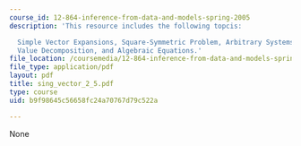 ```yaml
---
course_id: 12-864-inference-from-data-and-models-spring-2005
description: 'This resource includes the following topcis:

  Simple Vector Expansions, Square-Symmetric Problem, Arbitrary Systems, The Singular
  Value Decomposition, and Algebraic Equations.'
file_location: /coursemedia/12-864-inference-from-data-and-models-spring-2005/b9f98645c56658fc24a70767d79c522a_sing_vector_2_5.pdf
file_type: application/pdf
layout: pdf
title: sing_vector_2_5.pdf
type: course
uid: b9f98645c56658fc24a70767d79c522a

---
```

None